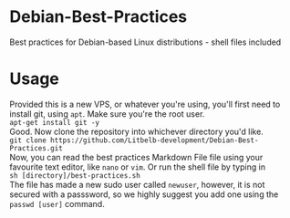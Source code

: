 # Debian-Best-Practices
Best practices for Debian-based Linux distributions - shell files included
# Usage
Provided this is a new VPS, or whatever you're using, you'll first need to install git, using `apt`. Make sure you're the root user.  
`apt-get install git -y`  
Good. Now clone the repository into whichever directory you'd like.  
`git clone https://github.com/Litbelb-development/Debian-Best-Practices.git`  
Now, you can read the best practices Markdown File file using your favourite text editor, like `nano` or `vim`. Or run the shell file by typing in  
`sh [directory]/best-practices.sh`  
The file has made a new sudo user called `newuser`, however, it is not secured with a passsword, so we highly suggest you add one using the `passwd [user]` command.
